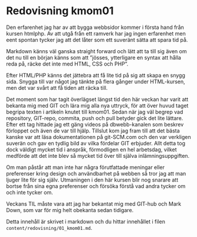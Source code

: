 ---
---
Redovisning kmom01
=========================

Den erfarenhet jag har av att bygga webbsidor kommer i första hand från kursen htmlphp. Av att utgå från ett ramverk har jag ingen erfarenhet men eent spontan tycker jag att det låter som ett suveränt sätta att spara tid på.

Markdown känns väl ganska straight forward och lätt att ta till sig även om det nu till en början känns som att ”jösses, ytterligare en syntax att hålla reda på, räcke det inte med HTML, CSS och PHP”. 

Efter HTML/PHP känns det jättebra att få lite tid på sig att skapa en snygg sida. Snygga till var något jag tänkte på flera gånger under HTML-kursen, men det var svårt att få tiden att räcka till.

Det moment som har tagit överlägset längst tid den här veckan har varit att bekanta mig med GIT och lära mig alla nya uttryck, för att över huvud taget begripa texten i artikeln knutet till kmom01. Sedan när jag väl begrep vad repository, GIT-repo, commita, push och pull betyder gick det lite lättare. Efter ett tag hittade jag ett gäng videos på dbwebb-kanalen som beskrev förloppet och även de var till hjälp. Tillslut kom jag fram till att det bästa kanske var att läsa dokumentationen på git-SCM.com och den var verkligen suverän och gav en tydlig bild av vilka fördelar GIT erbjuder. Allt detta tog dock väldigt mycket tid i anspråk, förmodligen en hel arbetsdag, vilket medförde att det inte blev så mycket tid över till själva inlämningsuppgiften.

Om man påstår att man inte har några förutfattade meningar eller preferenser kring design och användbarhet på webben så tror jag att man ljuger lite för sig själv. Utmaningen i den här kursen blir nog snarare att bortse från sina egna preferenser och försöka förstå vad andra tycker om och inte tycker om. 

Veckans TIL måste vara att jag har bekantat mig med GIT-hub och Mark Down, som var för mig helt obekanta sedan tidigare.


Detta innehåll är skrivet i markdown och du hittar innehållet i filen `content/redovisning/01_kmom01.md`.
